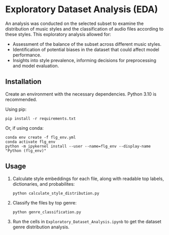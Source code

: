 # Exploratory Dataset Analysis (EDA)

An analysis was conducted on the selected subset to examine the distribution of music styles and the classification of audio files according to these styles. This exploratory analysis allowed for:

- Assessment of the balance of the subset across different music styles.
- Identification of potential biases in the dataset that could affect model performance.
- Insights into style prevalence, informing decisions for preprocessing and model evaluation.


## Installation
Create an environment with the necessary dependencies. Python 3.10 is recommended.

Using pip: 
```
pip install -r requirements.txt
```

Or, if using conda:
```
conda env create -f flg_env.yml
conda activate flg_env
python -m ipykernel install --user --name=flg_env --display-name "Python (flg_env)"

```

## Usage
1. Calculate style embeddings for each file, along with readable top labels, dictionaries, and probabilites:
    ````
    python calculate_style_distribution.py
    ````
2. Classify the files by top genre:
    ````
    python genre_classification.py
    ````

3. Run the cells in `Exploratory_Dataset_Analysis.ipynb` to get the dataset genre distribution analysis.

